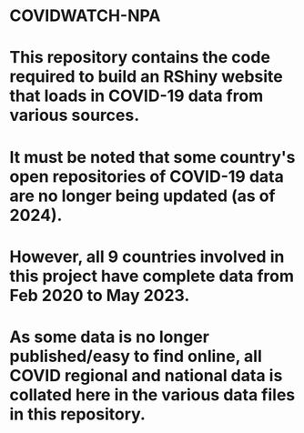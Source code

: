 # COVIDWATCH-NPA
# This repository contains the code required to build an RShiny website that loads in COVID-19 data from various sources.
# It must be noted that some country's open repositories of COVID-19 data are no longer being updated (as of 2024).
# However, all 9 countries involved in this project have complete data from Feb 2020 to May 2023. 

# As some data is no longer published/easy to find online, all COVID regional and national data is collated here in the various data files in this repository.
